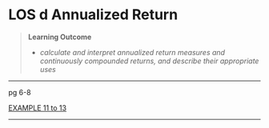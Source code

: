 # LOS d Annualized Return

> **Learning Outcome**
> 
> - *calculate and interpret annualized return measures and continuously compounded returns, and describe their appropriate uses*

---

pg 6-8

[EXAMPLE 11 to 13](https://study.cfainstitute.org/app/cfa-program-level-i-for-august-2025#read/section/annualized-return)

---